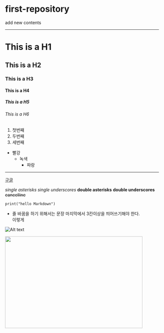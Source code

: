 # first-repository
add new contents

------------------------------

# This is a H1
## This is a H2
### This is a H3
#### This is a H4
##### This is a H5
###### This is a H6


1. 첫번째
2. 두번째
3. 세번째

- 빨강
  - 녹색
    - 파랑
    
    
---


[구글](https://google.com)


*single asterisks*
_single underscores_
**double asterisks**
__double underscores__
~~cancelline~~


```
print("hello Markdown")
```


* 줄 바꿈을 하기 위해서는 문장 마지막에서 3칸이상을 띄어쓰기해야 한다.   
이렇게



![Alt text](https://blogfiles.pstatic.net/MjAyMDA1MjRfMjQz/MDAxNTkwMzE3MDIzMzI1.p-AR4Y4gT2iEfhjHz49FMJ2NmfRcNcB2XkV6A37bXkIg.C3ZuVwR-DLHijxQUl8Q8tVVjRaLeAgeIPDazQ2uogmMg.GIF.ecececbc/d11.gif?type=w3)


<img src="https://blogfiles.pstatic.net/MjAyMDA1MjRfMjQz/MDAxNTkwMzE3MDIzMzI1.p-AR4Y4gT2iEfhjHz49FMJ2NmfRcNcB2XkV6A37bXkIg.C3ZuVwR-DLHijxQUl8Q8tVVjRaLeAgeIPDazQ2uogmMg.GIF.ecececbc/d11.gif" width="450px" height="300px"></img><br/>
